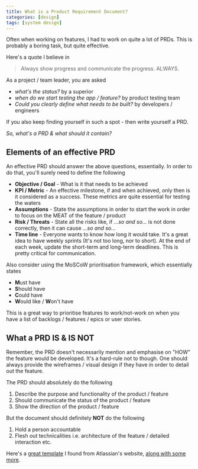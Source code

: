 ```yaml
---
title: What is a Product Requirement Document?
categories: [design]
tags: [system design]
---
```


Often when working on features, I had to work on quite a lot of PRDs. This is probably a boring task, but quite effective.

Here's a quote I believe in

> Always show progress and communicate the progress. ALWAYS.

As a project / team leader, you are asked

* _what's the status?_ by a superior
* _when do we start testing the app / feature?_ by product testing team
* _Could you clearly define what needs to be built?_ by developers / engineers

If you also keep finding yourself in such a spot - then write yourself a PRD.

_So, what's a PRD & what should it contain?_

## Elements of an effective PRD

An effective PRD should answer the above questions, essentially. In order to do that, you'll surely need to define the following

* **Objective / Goal** - What is it that needs to be achieved
* **KPI / Metric** - An effective milestone, if and when achieved, only then is it considered as a success. These metrics are quite essential for testing the waters
* **Assumptions** - State the assumptions in order to start the work in order to focus on the MEAT of the feature / product
* **Risk / Threats** - State all the risks like, if _...so and so..._ is not done correctly, then it can cause _...so and so..._
* **Time line** - Everyone wants to know how long it would take. It's a great idea to have weekly sprints (It's not too long, nor to short). At the end of each week, update the short-term and long-term deadlines. This is pretty critical for communication.


Also consider using the MoSCoW prioritisation framework, which essentially states

* **M**ust have
* **S**hould have
* **C**ould have
* **W**ould like / **W**on't have

This is a great way to prioritise features to work/not-work on when you have a list of backlogs / features / epics or user stories.


## What a PRD IS & IS NOT

Remember, the PRD doesn't necessarily mention and emphasise on "HOW" the feature would be developed. It's a hard-rule not to though. One should always provide the wireframes / visual design if they have in order to detail out the feature.

The PRD should absolutely do the following

1. Describe the purpose and functionality of the product / feature
2. Should communicate the status of the product / feature
3. Show the direction of the product / feature

But the document should definitely **NOT** do the following

1. Hold a person accountable
2. Flesh out technicalities i.e. architecture of the feature / detailed interaction etc.


Here's a [great template](https://www.atlassian.com/software/confluence/templates/product-requirements-document) I found from Atlassian's website, [along with some more](https://www.atlassian.com/software/confluence/templates).